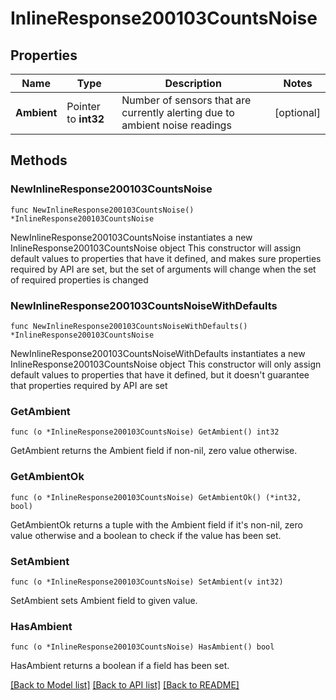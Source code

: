 # InlineResponse200103CountsNoise

## Properties

Name | Type | Description | Notes
------------ | ------------- | ------------- | -------------
**Ambient** | Pointer to **int32** | Number of sensors that are currently alerting due to ambient noise readings | [optional] 

## Methods

### NewInlineResponse200103CountsNoise

`func NewInlineResponse200103CountsNoise() *InlineResponse200103CountsNoise`

NewInlineResponse200103CountsNoise instantiates a new InlineResponse200103CountsNoise object
This constructor will assign default values to properties that have it defined,
and makes sure properties required by API are set, but the set of arguments
will change when the set of required properties is changed

### NewInlineResponse200103CountsNoiseWithDefaults

`func NewInlineResponse200103CountsNoiseWithDefaults() *InlineResponse200103CountsNoise`

NewInlineResponse200103CountsNoiseWithDefaults instantiates a new InlineResponse200103CountsNoise object
This constructor will only assign default values to properties that have it defined,
but it doesn't guarantee that properties required by API are set

### GetAmbient

`func (o *InlineResponse200103CountsNoise) GetAmbient() int32`

GetAmbient returns the Ambient field if non-nil, zero value otherwise.

### GetAmbientOk

`func (o *InlineResponse200103CountsNoise) GetAmbientOk() (*int32, bool)`

GetAmbientOk returns a tuple with the Ambient field if it's non-nil, zero value otherwise
and a boolean to check if the value has been set.

### SetAmbient

`func (o *InlineResponse200103CountsNoise) SetAmbient(v int32)`

SetAmbient sets Ambient field to given value.

### HasAmbient

`func (o *InlineResponse200103CountsNoise) HasAmbient() bool`

HasAmbient returns a boolean if a field has been set.


[[Back to Model list]](../README.md#documentation-for-models) [[Back to API list]](../README.md#documentation-for-api-endpoints) [[Back to README]](../README.md)


